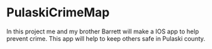 # PulaskiCrimeMap
In this project me and my brother Barrett will make a IOS app to help prevent crime. This app will help to keep others safe in Pulaski county.
